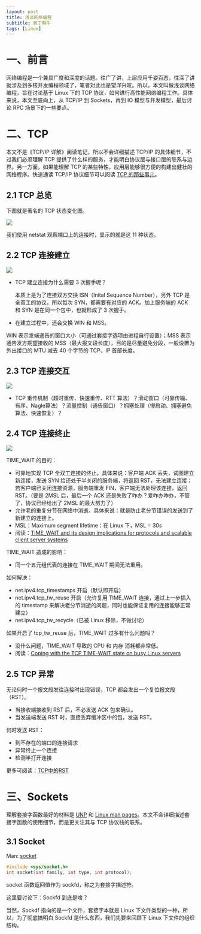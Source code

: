 ```yaml
---
layout: post
title: 浅谈网络编程
subtitle: 庖丁解牛
tags: [Linux]
---
```


# 一、前言

网络编程是一个兼具广度和深度的话题。往广了讲，上层应用千姿百态，往深了讲就涉及到多核并发编程领域了，笔者对此也是望洋兴叹。所以，本文叫做浅谈网络编程，旨在讨论基于 Linux 下的 TCP 协议，如何进行高性能网络编程工作。具体来说，本文至底向上，从 TCP/IP 到 Sockets，再到 IO 模型与并发模型，最后讨论 RPC 场景下的一些要点。

# 二、TCP

本文不是《TCP/IP 详解》阅读笔记，所以不会详细描述 TCP/IP 的具体细节，不过我们必须理解 TCP 提供了什么样的服务，才能明白协议层与接口层的联系与边界。另一方面，如果能理解 TCP 的某些特性，应用层能够很方便的构建出健壮的网络程序。快速通读 TCP/IP 协议细节可以阅读 [TCP 的那些事儿](https://coolshell.cn/articles/11564.html)。

## 2.1 TCP 总览

下图就是著名的 TCP 状态变化图。

![](http://p890o7lc8.bkt.clouddn.com/20180722172859.png)

我们使用 netstat 观察端口上的连接时，显示的就是这 11 种状态。

## 2.2 TCP 连接建立

![](http://p890o7lc8.bkt.clouddn.com/20180722145217.png)

- TCP 建立连接为什么需要 3 次握手呢？

	本质上是为了连接双方交换 ISN（Inital Sequence Number），另外 TCP 是全双工的协议，所以每次 SYN，都需要有对应的 ACK。加上服务端的 ACK 和 SYN 是在同一个包中，也就形成了 3 次握手。
- 在建立过程中，还会交换 WIN 和 MSS。

 WIN 表示发端通告的窗口大小（可通过套接字选项由进程自行设置）；MSS 表示通告发方期望接收的 MSS（最大报文段长度），目的是尽量避免分段，一般设置为外出接口的 MTU 减去 40 个字节的 TCP、IP 首部长度。
 
## 2.3 TCP 连接交互

![](http://p890o7lc8.bkt.clouddn.com/20180822154218.png)

- TCP 重传机制（超时重传、快速重传、RTT 算法）？滑动窗口（可靠传输、有序、Nagle算法）？流量控制（通告窗口）？拥塞处理（慢启动、拥塞避免算法、快速恢复）？


## 2.4 TCP 连接终止

![](http://p890o7lc8.bkt.clouddn.com/20180722145754.png)

TIME_WAIT 的目的：

- 可靠地实现 TCP 全双工连接的终止。具体来说：客户端 ACK 丢失，试图建立新连接，发送 SYN 给还处于半关闭的服务端，将返回 RST，无法建立连接；若客户端已关闭连接资源，服务端重发 FIN，客户端无法处理该连接，返回 RST。（要是 2MSL 后，最后一个 ACK 还是失败了咋办？爱咋办咋办，不管了，协议已经给出了 2MSL 的最大努力了）
- 允许老的重复分节在网络中消逝。具体来说：就是防止老分节错误的发送到了新建立的连接上。
- MSL：Maximum segment lifetime：在 Linux 下，MSL = 30s
- 阅读：[TIME_WAIT and its design implications for protocols and scalable client server systems](http://www.serverframework.com/asynchronousevents/2011/01/time-wait-and-its-design-implications-for-protocols-and-scalable-servers.html)


TIME_WAIT 造成的影响：

- 同一个五元组代表的连接在 TIME_WAIT 期间无法重用。

如何解决：

- net.ipv4.tcp_timestamps 开启（默认即开启）
- net.ipv4.tcp_tw_reuse 开启（允许复用 TIME_WAIT 连接，通过上一步插入的 timestamp 来解决老分节消逝的问题，同时也能保证复用的连接能够正常建立）
- net.ipv4.tcp_tw_recycle（已被 Linux 移除，不做讨论）

如果开启了 tcp_tw_reuse 后，TIME_WAIT 过多有什么问题吗？

- 没什么问题，TIME_WAIT 导致的 CPU 和 内存 消耗都非常低。 
- 阅读：[Coping with the TCP TIME-WAIT state on busy Linux servers](https://vincent.bernat.im/en/blog/2014-tcp-time-wait-state-linux)

## 2.5 TCP 异常
 
无论何时一个报文段发往连接时出现错误，TCP 都会发出一个复位报文段（RST）。

- 当接收端接收到 RST 后，不必发送 ACK 包来确认。
- 当发送端发送 RST 时，直接丢弃缓冲区中的包，发送 RST。

何时发送 RST：

- 到不存在的端口的连接请求
- 异常终止一个连接
- 检测半打开连接

更多可阅读：[TCP中的RST](https://zhangbinalan.gitbooks.io/protocol/content/tcpde_rst.html)

# 三、Sockets

理解套接字函数最好的材料是 [UNP](http://www.unpbook.com/) 和 [Linux man pages](http://man7.org/linux/man-pages/index.html)。本文不会详细描述套接字函数的使用细节，而是更关注其与 TCP 协议栈的联系。

## 3.1 Socket

Man: [socket](http://man7.org/linux/man-pages/man2/socket.2.html)

```c
#include <sys/socket.h>
int socket(int family, int type, int protocol);
```
socket 函数返回值作为 sockfd，称之为套接字描述符。

这里要讨论下：Sockfd 到底是啥？

当然，Sockdf 指向的是一个文件，套接字本就是 Linux 下文件类型的一种，所以，为了彻底搞明白 Sockfd 是什么东西，我们先要来回顾下 Linux 下文件的组织结构。

